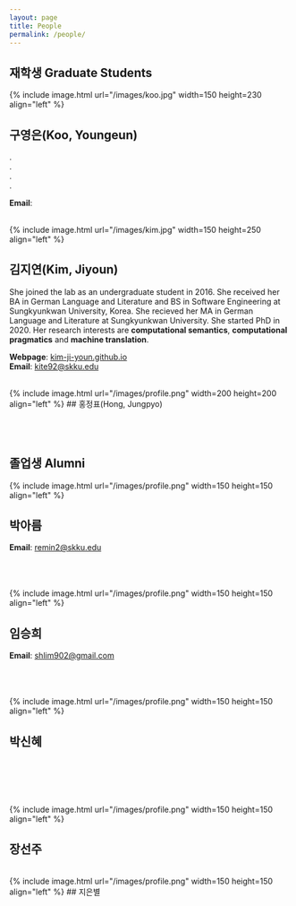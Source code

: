 ```yaml
---
layout: page
title: People
permalink: /people/
---
```


## 재학생 Graduate Students

{% include image.html url="/images/koo.jpg" width=150 height=230 align="left" %}
## 구영은(Koo, Youngeun)
.   
.   
.   
.    

**Email**: 


<br />
{% include image.html url="/images/kim.jpg" width=150 height=250 align="left" %}

## 김지연(Kim, Jiyoun)
She joined the lab as an undergraduate student in 2016. She received her BA in German Language and Literature and BS in Software Engineering at Sungkyunkwan University, Korea. She recieved her MA in German Language and Literature at Sungkyunkwan University. She started PhD in 2020. Her research interests are **computational semantics**, **computational pragmatics** and **machine translation**. 

**Webpage**: [kim-ji-youn.github.io](http://kim-ji-youn.github.io)     
**Email**: kite92@skku.edu


<br />
{% include image.html url="/images/profile.png" width=200 height=200 align="left" %}
## 홍정표(Hong, Jungpyo)
<br />
<br />
<br />
<br />

## 졸업생 Alumni
{% include image.html url="/images/profile.png" width=150 height=150 align="left" %}

## 박아름
**Email**: remin2@skku.edu
<br />
<br />
<br />
<br />

{% include image.html url="/images/profile.png" width=150 height=150 align="left" %}

## 임승희 
**Email**: shlim902@gmail.com
<br />
<br />
<br />
<br />

{% include image.html url="/images/profile.png" width=150 height=150 align="left" %}
## 박신혜
<br />
<br />
<br />
<br />

{% include image.html url="/images/profile.png" width=150 height=150 align="left" %}
## 장선주


<br />
{% include image.html url="/images/profile.png" width=150 height=150 align="left" %}
## 지은별
